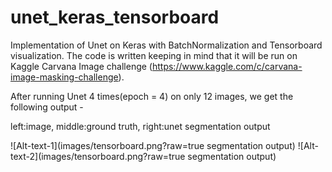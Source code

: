 # unet_keras_tensorboard

Implementation of Unet on Keras with BatchNormalization and Tensorboard visualization. 
The code is written keeping in mind that it will be run on Kaggle Carvana Image challenge (https://www.kaggle.com/c/carvana-image-masking-challenge).


After running Unet 4 times(epoch = 4) on only 12 images, we get the following output - 

left:image, middle:ground truth, right:unet segmentation output

![Alt-text-1](images/tensorboard.png?raw=true segmentation output) ![Alt-text-2](images/tensorboard.png?raw=true segmentation output)
